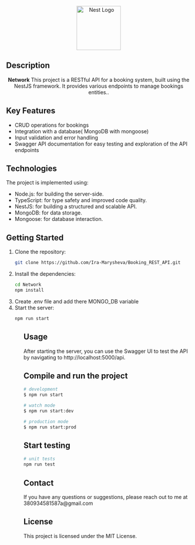 <p align="center">
  <a href="http://nestjs.com/" target="blank"><img src="https://nestjs.com/img/logo-small.svg" width="120" alt="Nest Logo" /></a>
</p>

## Description
  <p align="center"><b>Network</b> This project is a RESTful API for a booking system, built using the NestJS framework. It provides various endpoints to manage bookings entities..</p>

## Key Features

<ul>
  <li>CRUD operations for bookings</li>
  <li>Integration with a database( MongoDB with mongoose)</li>
  <li>Input validation and error handling</li>
  <li>Swagger API documentation for easy testing and exploration of the API endpoints</li>
</ul>

## Technologies
<p>The project is implemented using:</p>
<ul>
  <li>Node.js: for building the server-side.</li>
  <li>TypeScript: for type safety and improved code quality.</li>
  <li>NestJS: for building a structured and scalable API.</li>
  <li>MongoDB: for data storage.</li>
  <li>Mongoose: for database interaction.</li>
</ul>

## Getting Started
<ol type="1">
  <li>Clone the repository:

  ```bash
  git clone https://github.com/Ira-Marysheva/Booking_REST_API.git
  ```
  </li>

  <li>Install the dependencies:

  ```bash
  cd Network
  npm install
  ```
  </li>

<li>Create .env file and add there MONGO_DB variable</li>

  <li>Start the server:

```bash
npm run start
```
<ol>


## Usage
<p>After starting the server, you can use the Swagger UI to test the API by navigating to http://localhost:5000/api.</p>


## Compile and run the project

```bash
# development
$ npm run start

# watch mode
$ npm run start:dev

# production mode
$ npm run start:prod
```

## Start testing
```bash
# unit tests
npm run test
```

## Contact

<p>If you have any questions or suggestions, please reach out to me at 380934581587a@gmail.com</p>

## License

<p>This project is licensed under the MIT License.</p>
